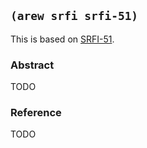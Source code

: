 
## `(arew srfi srfi-51)`

This is based on [SRFI-51](https://srfi.schemers.org/srfi-51/).

### Abstract

TODO

### Reference

TODO
